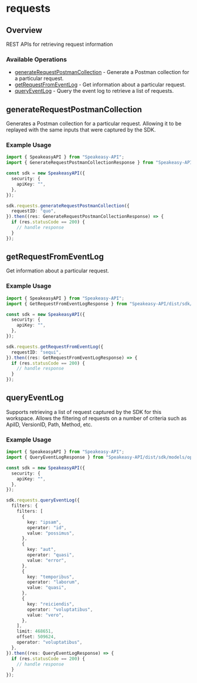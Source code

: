 # requests

## Overview

REST APIs for retrieving request information

### Available Operations

* [generateRequestPostmanCollection](#generaterequestpostmancollection) - Generate a Postman collection for a particular request.
* [getRequestFromEventLog](#getrequestfromeventlog) - Get information about a particular request.
* [queryEventLog](#queryeventlog) - Query the event log to retrieve a list of requests.

## generateRequestPostmanCollection

Generates a Postman collection for a particular request. 
Allowing it to be replayed with the same inputs that were captured by the SDK.

### Example Usage

```typescript
import { SpeakeasyAPI } from "Speakeasy-API";
import { GenerateRequestPostmanCollectionResponse } from "Speakeasy-API/dist/sdk/models/operations";

const sdk = new SpeakeasyAPI({
  security: {
    apiKey: "",
  },
});

sdk.requests.generateRequestPostmanCollection({
  requestID: "quo",
}).then((res: GenerateRequestPostmanCollectionResponse) => {
  if (res.statusCode == 200) {
    // handle response
  }
});
```

## getRequestFromEventLog

Get information about a particular request.

### Example Usage

```typescript
import { SpeakeasyAPI } from "Speakeasy-API";
import { GetRequestFromEventLogResponse } from "Speakeasy-API/dist/sdk/models/operations";

const sdk = new SpeakeasyAPI({
  security: {
    apiKey: "",
  },
});

sdk.requests.getRequestFromEventLog({
  requestID: "sequi",
}).then((res: GetRequestFromEventLogResponse) => {
  if (res.statusCode == 200) {
    // handle response
  }
});
```

## queryEventLog

Supports retrieving a list of request captured by the SDK for this workspace.
Allows the filtering of requests on a number of criteria such as ApiID, VersionID, Path, Method, etc.

### Example Usage

```typescript
import { SpeakeasyAPI } from "Speakeasy-API";
import { QueryEventLogResponse } from "Speakeasy-API/dist/sdk/models/operations";

const sdk = new SpeakeasyAPI({
  security: {
    apiKey: "",
  },
});

sdk.requests.queryEventLog({
  filters: {
    filters: [
      {
        key: "ipsam",
        operator: "id",
        value: "possimus",
      },
      {
        key: "aut",
        operator: "quasi",
        value: "error",
      },
      {
        key: "temporibus",
        operator: "laborum",
        value: "quasi",
      },
      {
        key: "reiciendis",
        operator: "voluptatibus",
        value: "vero",
      },
    ],
    limit: 468651,
    offset: 509624,
    operator: "voluptatibus",
  },
}).then((res: QueryEventLogResponse) => {
  if (res.statusCode == 200) {
    // handle response
  }
});
```
